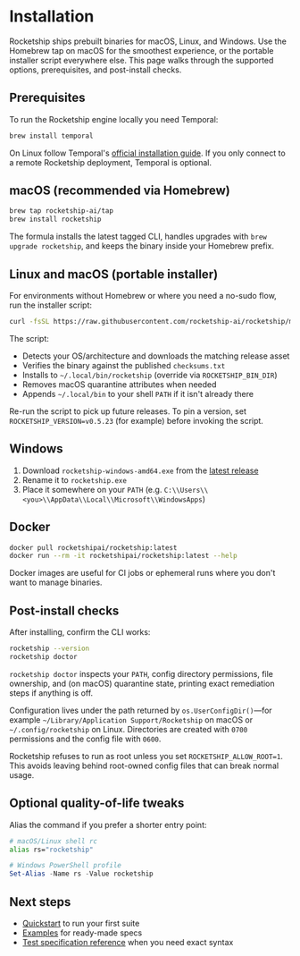# Installation

Rocketship ships prebuilt binaries for macOS, Linux, and Windows. Use the Homebrew tap on macOS for the smoothest experience, or the portable installer script everywhere else. This page walks through the supported options, prerequisites, and post-install checks.

## Prerequisites

To run the Rocketship engine locally you need Temporal:

```bash
brew install temporal
```

On Linux follow Temporal's [official installation guide](https://docs.temporal.io/cli#install). If you only connect to a remote Rocketship deployment, Temporal is optional.

## macOS (recommended via Homebrew)

```bash
brew tap rocketship-ai/tap
brew install rocketship
```

The formula installs the latest tagged CLI, handles upgrades with `brew upgrade rocketship`, and keeps the binary inside your Homebrew prefix.

## Linux and macOS (portable installer)

For environments without Homebrew or where you need a no-sudo flow, run the installer script:

```bash
curl -fsSL https://raw.githubusercontent.com/rocketship-ai/rocketship/main/scripts/install.sh | bash
```

The script:

- Detects your OS/architecture and downloads the matching release asset
- Verifies the binary against the published `checksums.txt`
- Installs to `~/.local/bin/rocketship` (override via `ROCKETSHIP_BIN_DIR`)
- Removes macOS quarantine attributes when needed
- Appends `~/.local/bin` to your shell `PATH` if it isn't already there

Re-run the script to pick up future releases. To pin a version, set `ROCKETSHIP_VERSION=v0.5.23` (for example) before invoking the script.

## Windows

1. Download `rocketship-windows-amd64.exe` from the [latest release](https://github.com/rocketship-ai/rocketship/releases/latest)
2. Rename it to `rocketship.exe`
3. Place it somewhere on your `PATH` (e.g. `C:\\Users\\<you>\\AppData\\Local\\Microsoft\\WindowsApps`)

## Docker

```bash
docker pull rocketshipai/rocketship:latest
docker run --rm -it rocketshipai/rocketship:latest --help
```

Docker images are useful for CI jobs or ephemeral runs where you don't want to manage binaries.

## Post-install checks

After installing, confirm the CLI works:

```bash
rocketship --version
rocketship doctor
```

`rocketship doctor` inspects your `PATH`, config directory permissions, file ownership, and (on macOS) quarantine state, printing exact remediation steps if anything is off.

Configuration lives under the path returned by `os.UserConfigDir()`—for example `~/Library/Application Support/Rocketship` on macOS or `~/.config/rocketship` on Linux. Directories are created with `0700` permissions and the config file with `0600`.

Rocketship refuses to run as root unless you set `ROCKETSHIP_ALLOW_ROOT=1`. This avoids leaving behind root-owned config files that can break normal usage.

## Optional quality-of-life tweaks

Alias the command if you prefer a shorter entry point:

```bash
# macOS/Linux shell rc
alias rs="rocketship"
```

```powershell
# Windows PowerShell profile
Set-Alias -Name rs -Value rocketship
```

## Next steps

- [Quickstart](quickstart.md) to run your first suite
- [Examples](examples.md) for ready-made specs
- [Test specification reference](yaml-reference/index.md) when you need exact syntax
